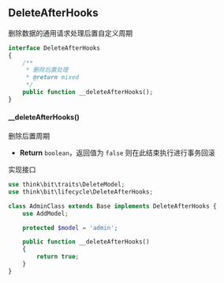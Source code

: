 ## DeleteAfterHooks

删除数据的通用请求处理后置自定义周期

```php
interface DeleteAfterHooks
{
    /**
     * 删除后置处理
     * @return mixed
     */
    public function __deleteAfterHooks();
}
```

#### __deleteAfterHooks()

删除后置周期

- **Return** `boolean`，返回值为 `false` 则在此结束执行进行事务回滚

实现接口

```php
use think\bit\traits\DeleteModel;
use think\bit\lifecycle\DeleteAfterHooks;

class AdminClass extends Base implements DeleteAfterHooks {
    use AddModel;

    protected $model = 'admin';

    public function __deleteAfterHooks()
    {
        return true;
    }
}
```
